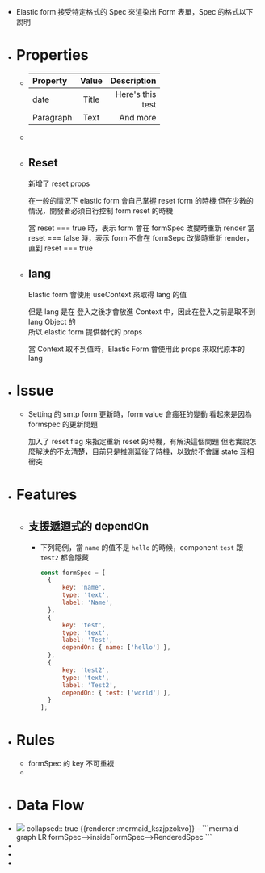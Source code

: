- Elastic form 接受特定格式的 Spec 來渲染出 Form 表單，Spec 的格式以下說明
- # Properties
	- | **Property**      | **Value** |   **Description**   |
	  | :---        |    :----:   |          ---: |
	  |  date    | Title       | Here's this <br /> test  |
	  | Paragraph   | Text        | And more      |
	-
	- ## Reset
	  新增了 reset props
	    
	  在一般的情況下 elastic form 會自己掌握 reset form 的時機
	  但在少數的情況，開發者必須自行控制 form reset 的時機
	    
	  當 reset === true 時，表示 form 會在 formSpec 改變時重新 render
	  當 reset === false 時，表示 form 不會在 formSepc 改變時重新 render，直到 reset === true
	- ## lang
	  Elastic form 會使用 useContext 來取得 lang 的值
	  
	  但是 lang 是在 登入之後才會放進 Context 中，因此在登入之前是取不到 lang Object 的  
	  所以 elastic form 提供替代的 props 
	  
	  當 Context 取不到值時，Elastic Form 會使用此 props 來取代原本的 lang
- # Issue
	- Setting 的 smtp form 更新時，form value 會瘋狂的變動
	  看起來是因為 formspec 的更新問題
	  
	  加入了 reset flag 來指定重新 reset 的時機，有解決這個問題
	  但老實說怎麼解決的不太清楚，目前只是推測延後了時機，以致於不會讓 state 互相衝突
- # Features
	- ## 支援遞迴式的 dependOn
		- 下列範例，當 `name` 的值不是 `hello` 的時候，component `test` 跟 `test2` 都會隱藏
		  ```javascript
		  const formSpec = [
		    {
		        key: 'name',
		        type: 'text',
		        label: 'Name',
		    },
		    {
		        key: 'test',
		        type: 'text',
		        label: 'Test',
		        dependOn: { name: ['hello'] },
		    },
		    {
		        key: 'test2',
		        type: 'text',
		        label: 'Test2',
		        dependOn: { test: ['world'] },
		    }
		  ];
		  ```
- # Rules
	- formSpec 的 key 不可重複
	-
- # Data Flow
- <img src="https://mermaid.ink/img/IGdyYXBoIExSCiAgZm9ybVNwZWMtLT5pbnNpZGVGb3JtU3BlYy0tPlJlbmRlcmVkU3BlYwo" />
  collapsed:: true
  {{renderer :mermaid_kszjpzokvo}}
	- ```mermaid
	  graph LR
	    formSpec-->insideFormSpec-->RenderedSpec
	  ```
-
-
-